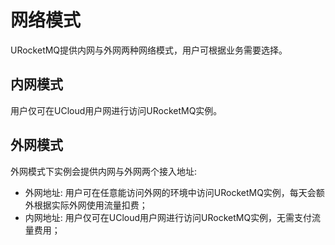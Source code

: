 # 网络模式

URocketMQ提供内网与外网两种网络模式，用户可根据业务需要选择。

## 内网模式

用户仅可在UCloud用户网进行访问URocketMQ实例。

## 外网模式

外网模式下实例会提供内网与外网两个接入地址:
* 外网地址: 用户可在任意能访问外网的环境中访问URocketMQ实例，每天会额外根据实际外网使用流量扣费；
* 内网地址: 用户仅可在UCloud用户网进行访问URocketMQ实例，无需支付流量费用；